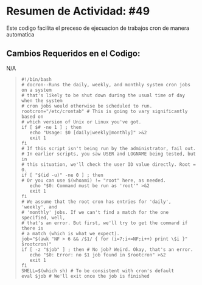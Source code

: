 # Resumen de Actividad: #49
Este codigo facilita el preceso de ejecuacion de trabajos cron de manera automatica

## Cambios Requeridos en el Codigo:
N/A

>```shell
>#!/bin/bash
># docron--Runs the daily, weekly, and monthly system cron jobs on a system
># that's likely to be shut down during the usual time of day when the system
># cron jobs would otherwise be scheduled to run.
>rootcron="/etc/crontab" # This is going to vary significantly based on
># which version of Unix or Linux you've got.
>if [ $# -ne 1 ] ; then
>    echo "Usage: $0 [daily|weekly|monthly]" >&2
>    exit 1
>fi
># If this script isn't being run by the administrator, fail out.
># In earlier scripts, you saw USER and LOGNAME being tested, but in
># this situation, we'll check the user ID value directly. Root = 0.
>if [ "$(id -u)" -ne 0 ] ; then
># Or you can use $(whoami) != "root" here, as needed.
>    echo "$0: Command must be run as 'root'" >&2
>    exit 1
>fi
># We assume that the root cron has entries for 'daily', 'weekly', and
># 'monthly' jobs. If we can't find a match for the one specified, well,
># that's an error. But first, we'll try to get the command if there is
># a match (which is what we expect).
>job="$(awk "NF > 6 && /$1/ { for (i=7;i<=NF;i++) print \$i }" $rootcron)"
>if [ -z "$job" ] ; then # No job? Weird. Okay, that's an error.
>    echo "$0: Error: no $1 job found in $rootcron" >&2
>    exit 1
>fi
>SHELL=$(which sh) # To be consistent with cron's default
>eval $job # We'll exit once the job is finished
>```